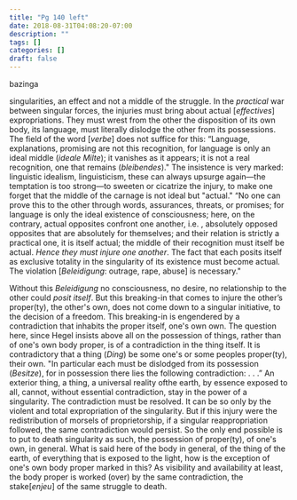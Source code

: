 ```yaml
---
title: "Pg 140 left"
date: 2018-08-31T04:08:20-07:00
description: ""
tags: []
categories: []
draft: false
---
```

bazinga

singularities, an effect and not a middle of the struggle. In the *practical* war between singular forces, the injuries must bring about
actual [*effectives*] expropriations. They must wrest from the other
the disposition of its own body, its language, must literally dislodge the other from its possessions. The field of the word [*verbe*]
does not suffice for this: “Language, explanations, promising are
not this recognition, for language is only an ideal middle (*ideale Milte*); it vanishes as it appears; it is not a real recognition, one that
remains (*bleibendes*)." The insistence is very marked: linguistic
idealism, linguisticism, these can always upsurge again—the
temptation is too strong—to sweeten or cicatrize the injury, to
make one forget that the middle of the carnage is not ideal but
"actual." “No one can prove this to the other through words, assurances, threats, or promises; for language is only the ideal existence of consciousness; here, on the contrary, actual opposites
confront one another, i.e. , absolutely opposed opposites that are
absolutely for themselves; and their relation is strictly a practical
one, it is itself actual; the middle of their recognition must itself be
actual. *Hence they must injure one another*. The fact that each posits
itself as exclusive totality in the singularity of its existence must
become actual. The violation [*Beleidigung*: outrage, rape, abuse] is
necessary."

Without this *Beleidigung* no consciousness, no desire, no relationship to the other could *posit itself*. But this breaking-in that
comes to injure the other’s proper(ty), the other's own, does not
come down to a singular initiative, to the decision of a freedom.
This breaking-in is engendered by a contradiction that inhabits the
proper itself, one's own own. The question here, since Hegel insists
above all on the possession of things, rather than of one's own body
proper, is of a contradiction in the thing itself. It is contradictory
that a thing (*Ding*) be some one's or some peoples proper(ty), their
own. "In particular each must be dislodged from its possession
(*Besitze*), for in possession there lies the following contradiction:
. . .” An exterior thing, a thing, a universal reality ofthe earth, by
essence exposed to all, cannot, without essential contradiction,
stay in the power of a singularity. The contradiction must be
resolved. It can be so only by the violent and total expropriation of
the singularity. But if this injury were the redistribution of morsels
of proprietorship, if a singular reappropriation followed, the same
contradiction would persist. So the only end possible is to put to
death singularity as such, the possession of proper(ty), of one's own,
in general. What is said here of the body in general, of the thing of
the earth, of everything that is exposed to the light, how is the
exception of one's own body proper marked in this? As visibility
and availability at least, the body proper is worked (over) by the
same contradiction, the stake[*enjeu*] of the same struggle to death.
